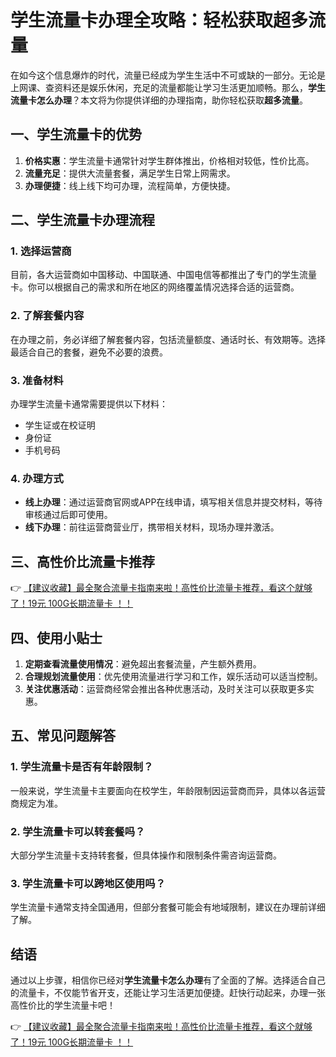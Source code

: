 # 学生流量卡办理全攻略：轻松获取超多流量

在如今这个信息爆炸的时代，流量已经成为学生生活中不可或缺的一部分。无论是上网课、查资料还是娱乐休闲，充足的流量都能让学习生活更加顺畅。那么，**学生流量卡怎么办理**？本文将为你提供详细的办理指南，助你轻松获取**超多流量**。

## 一、学生流量卡的优势

1. **价格实惠**：学生流量卡通常针对学生群体推出，价格相对较低，性价比高。
2. **流量充足**：提供大流量套餐，满足学生日常上网需求。
3. **办理便捷**：线上线下均可办理，流程简单，方便快捷。

## 二、学生流量卡办理流程

### 1. 选择运营商

目前，各大运营商如中国移动、中国联通、中国电信等都推出了专门的学生流量卡。你可以根据自己的需求和所在地区的网络覆盖情况选择合适的运营商。

### 2. 了解套餐内容

在办理之前，务必详细了解套餐内容，包括流量额度、通话时长、有效期等。选择最适合自己的套餐，避免不必要的浪费。

### 3. 准备材料

办理学生流量卡通常需要提供以下材料：
- 学生证或在校证明
- 身份证
- 手机号码

### 4. 办理方式

- **线上办理**：通过运营商官网或APP在线申请，填写相关信息并提交材料，等待审核通过后即可使用。
- **线下办理**：前往运营商营业厅，携带相关材料，现场办理并激活。

## 三、高性价比流量卡推荐

👉 [【建议收藏】最全聚合流量卡指南来啦！高性价比流量卡推荐，看这个就够了！19元 100G长期流量卡 ！！](https://bit.ly/Liuliangka)

## 四、使用小贴士

1. **定期查看流量使用情况**：避免超出套餐流量，产生额外费用。
2. **合理规划流量使用**：优先使用流量进行学习和工作，娱乐活动可以适当控制。
3. **关注优惠活动**：运营商经常会推出各种优惠活动，及时关注可以获取更多实惠。

## 五、常见问题解答

### 1. 学生流量卡是否有年龄限制？

一般来说，学生流量卡主要面向在校学生，年龄限制因运营商而异，具体以各运营商规定为准。

### 2. 学生流量卡可以转套餐吗？

大部分学生流量卡支持转套餐，但具体操作和限制条件需咨询运营商。

### 3. 学生流量卡可以跨地区使用吗？

学生流量卡通常支持全国通用，但部分套餐可能会有地域限制，建议在办理前详细了解。

## 结语

通过以上步骤，相信你已经对**学生流量卡怎么办理**有了全面的了解。选择适合自己的流量卡，不仅能节省开支，还能让学习生活更加便捷。赶快行动起来，办理一张高性价比的学生流量卡吧！

👉 [【建议收藏】最全聚合流量卡指南来啦！高性价比流量卡推荐，看这个就够了！19元 100G长期流量卡 ！！](https://bit.ly/Liuliangka)
